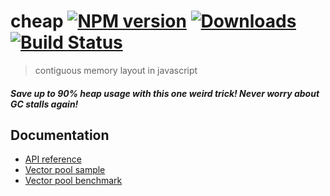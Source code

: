 # cheap [![NPM version][npm-image]][npm-url] [![Downloads][downloads-image]][npm-url] [![Build Status][travis-image]][travis-url]
> contiguous memory layout in javascript

##### Save up to 90% heap usage with this one weird trick!  Never worry about GC stalls again!

## Documentation

- [API reference](/docs/api.md)
- [Vector pool sample](/test/vector_pool.coffee)
- [Vector pool benchmark](/docs/benchmark.md)

[downloads-image]: http://img.shields.io/npm/dm/cheap.svg
[npm-url]: https://npmjs.org/package/cheap
[npm-image]: http://img.shields.io/npm/v/cheap.svg

[travis-url]: https://travis-ci.org/Mischanix/cheap
[travis-image]: http://img.shields.io/travis/Mischanix/cheap.svg
